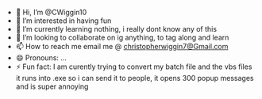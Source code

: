 - 👋 Hi, I’m @CWiggin10
- 👀 I’m interested in having fun
- 🌱 I’m currently learning nothing, i really dont know any of this
- 💞️ I’m looking to collaborate on ig anything, to tag along and learn
- 📫 How to reach me email me @ christopherwiggin7@Gmail.com
- 😄 Pronouns: ...
- ⚡ Fun fact: I am curently trying to convert my batch file and the vbs files it runs into .exe so i can send it to people, it opens 300 popup messages and is super annoying

<!---
CWiggin10/CWiggin10 is a ✨ special ✨ repository because its `README.md` (this file) appears on your GitHub profile.
You can click the Preview link to take a look at your changes.
--->
